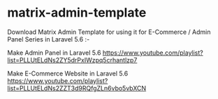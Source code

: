 # matrix-admin-template
Download Matrix Admin Template for using it for E-Commerce / Admin Panel Series in Laravel 5.6 :-

Make Admin Panel in Laravel 5.6
https://www.youtube.com/playlist?list=PLLUtELdNs2ZY5drPxIWzpq5crhantlzp7

Make E-Commerce Website in Laravel 5.6
https://www.youtube.com/playlist?list=PLLUtELdNs2ZZT3d9RQfgZLn6vbo5vbXCN
